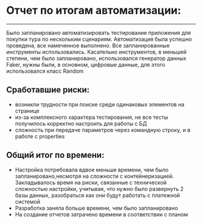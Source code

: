 # Отчет по итогам автоматизации:
----
Было запланировано автоматизировать тестирование приложения для покупки тура по нескольким сценариям. Автоматизация была успешно проведена, все намеченное выполнено. Все запланированные инструменты использовались. Касательно инструментов, в меньшей степени, чем было запланировано, использовался генератор данных Faker, нужны были, в основном, цифровые данные, для этого использовался класс Random

## Сработавшие риски:
- возникли трудности при поиске среди одинаковых элементов на странице
- из-за комплексного характера тестирования, не все тесты получилось корректно настроить для работы с БД
- сложность при передаче параметров через командную строку, и в работе с properties

## Общий итог по времени:
- Настройка потребовала вдвое меньше времени, чем было запланировано,несмотря на сложности с контейнеризацией. Закладывалось время на риски, связанные с технической сложностью настройки, учитывая, что нужно было развернуть 2 базы данных, разобраться как они будут работать с платежной системой
- Разработка заняла больше времени, чем было запланировано
- На создание отчетов затрачено времени в соответствии с планом